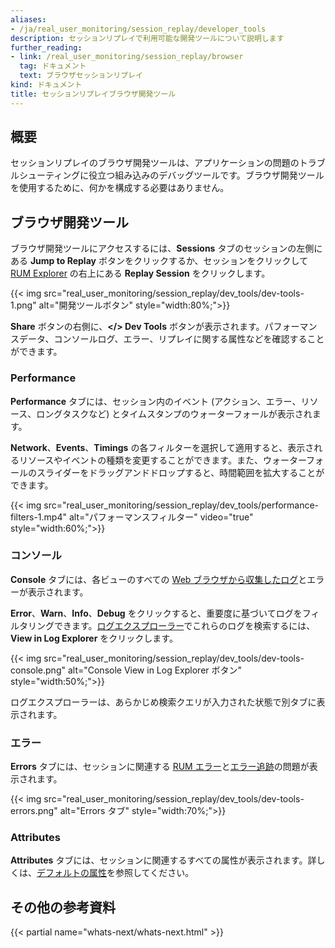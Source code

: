 ```yaml
---
aliases:
- /ja/real_user_monitoring/session_replay/developer_tools
description: セッションリプレイで利用可能な開発ツールについて説明します
further_reading:
- link: /real_user_monitoring/session_replay/browser
  tag: ドキュメント
  text: ブラウザセッションリプレイ
kind: ドキュメント
title: セッションリプレイブラウザ開発ツール
---
```


## 概要

セッションリプレイのブラウザ開発ツールは、アプリケーションの問題のトラブルシューティングに役立つ組み込みのデバッグツールです。ブラウザ開発ツールを使用するために、何かを構成する必要はありません。

## ブラウザ開発ツール

ブラウザ開発ツールにアクセスするには、**Sessions** タブのセッションの左側にある **Jump to Replay** ボタンをクリックするか、セッションをクリックして [RUM Explorer][1] の右上にある **Replay Session** をクリックします。

{{< img src="real_user_monitoring/session_replay/dev_tools/dev-tools-1.png" alt="開発ツールボタン" style="width:80%;">}}

**Share** ボタンの右側に、**</> Dev Tools** ボタンが表示されます。パフォーマンスデータ、コンソールログ、エラー、リプレイに関する属性などを確認することができます。

### Performance

**Performance** タブには、セッション内のイベント (アクション、エラー、リソース、ロングタスクなど) とタイムスタンプのウォーターフォールが表示されます。

**Network**、**Events**、**Timings** の各フィルターを選択して適用すると、表示されるリソースやイベントの種類を変更することができます。また、ウォーターフォールのスライダーをドラッグアンドドロップすると、時間範囲を拡大することができます。 

{{< img src="real_user_monitoring/session_replay/dev_tools/performance-filters-1.mp4" alt="パフォーマンスフィルター" video="true" style="width:60%;">}}

### コンソール

**Console** タブには、各ビューのすべての [Web ブラウザから収集したログ][2]とエラーが表示されます。

**Error**、**Warn**、**Info**、**Debug** をクリックすると、重要度に基づいてログをフィルタリングできます。[ログエクスプローラー][3]でこれらのログを検索するには、**View in Log Explorer** をクリックします。

{{< img src="real_user_monitoring/session_replay/dev_tools/dev-tools-console.png" alt="Console View in Log Explorer ボタン" style="width:50%;">}}

ログエクスプローラーは、あらかじめ検索クエリが入力された状態で別タブに表示されます。

### エラー

**Errors** タブには、セッションに関連する [RUM エラー][4]と[エラー追跡][5]の問題が表示されます。

{{< img src="real_user_monitoring/session_replay/dev_tools/dev-tools-errors.png" alt="Errors タブ" style="width:70%;">}}

### Attributes

**Attributes** タブには、セッションに関連するすべての属性が表示されます。詳しくは、[デフォルトの属性][6]を参照してください。

## その他の参考資料

{{< partial name="whats-next/whats-next.html" >}}

[1]: /ja/real_user_monitoring/explorer/
[2]: /ja/logs/log_collection/javascript/
[3]: /ja/logs/explorer/
[4]: /ja/real_user_monitoring/browser/collecting_browser_errors/
[5]: /ja/real_user_monitoring/error_tracking/
[6]: /ja/real_user_monitoring/browser/data_collected/#default-attributes